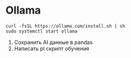 # Ollama
```
curl -fsSL https://ollama.com/install.sh | sh
sudo systemctl start ollama
```

1. Сохранить AI данные в pandas
2. Написать pl скрипт обучения